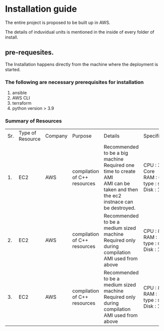 # Installation guide

The entire project is proposed to be built up in AWS.

The details of induvidual units is mentioned in the inside of every folder of install.

## pre-requesites.
The Installation happens directly from the machine where the deployment is started.
### The following are necessary prerequisites for installation
1. ansible
1. AWS CLI
1. terraform
1. python version > 3.9

### Summary of Resources
|    |    |    |    |    |    |
|----|----|----|----|----|----|
|Sr. | Type of Resource | Company | Purpose | Details | Specification |
|1. | EC2 | AWS | compilation of C++ resources | Recommended to be a big machine<br>Required one time to create AMI <br> AMI can be taken and then the ec2 instnace can be destroyed. | CPU : 32 Core<br>RAM : 64 GB <br> type : spot. <br> Disk : 15 GB |
|2. | EC2 | AWS | compilation of C++ resources | Recommended to be a medium sized machine<br>Required only during compilation<br>AMI used from above | CPU : 8 Core<br>RAM : 32 GB <br> type : spot. <br> Disk : 15 GB |
|3. | EC2 | AWS | compilation of C++ resources | Recommended to be a medium sized machine<br>Required only during compilation<br>AMI used from above | CPU : 8 Core<br>RAM : 32 GB <br> type : spot. <br> Disk : 15 GB |